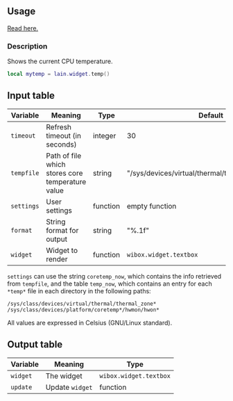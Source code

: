 ## Usage

[Read here.](https://github.com/lcpz/lain/wiki/Widgets#usage)

### Description

Shows the current CPU temperature.

```lua
local mytemp = lain.widget.temp()
```

## Input table

| Variable   | Meaning                                          | Type     | Default                                           |
| ---------- | ------------------------------------------------ | -------- | ------------------------------------------------- |
| `timeout`  | Refresh timeout (in seconds)                     | integer  | 30                                                |
| `tempfile` | Path of file which stores core temperature value | string   | "/sys/devices/virtual/thermal/thermal_zone0/temp" |
| `settings` | User settings                                    | function | empty function                                    |
| `format`   | String format for output                         | string   | "%.1f"                                            |
| `widget`   | Widget to render                                 | function | `wibox.widget.textbox`                            |

`settings` can use the string `coretemp_now`, which contains the info retrieved from `tempfile`, and the table `temp_now`, which contains an entry for each `*temp*` file in each directory in the following paths:

```shell
/sys/class/devices/virtual/thermal/thermal_zone*
/sys/class/devices/platform/coretemp*/hwmon/hwon*
```

All values are expressed in Celsius (GNU/Linux standard).

## Output table

| Variable | Meaning         | Type                   |
| -------- | --------------- | ---------------------- |
| `widget` | The widget      | `wibox.widget.textbox` |
| `update` | Update `widget` | function               |
